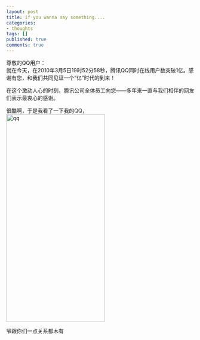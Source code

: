 ```yaml
---
layout: post
title: if you wanna say something....
categories:
- thoughts
tags: []
published: true
comments: true
---
```

<p>尊敬的QQ用户：<br />就在今天，在2010年3月5日19时52分58秒，腾讯QQ同时在线用户数突破1亿。感谢有您，和我们共同见证一个“亿”时代的到来！<br /><p>在这个激动人心的时刻，腾讯公司全体员工向您——多年来一直与我们相伴的网友们表示最衷心的感谢。<br /></p><p>很酷啊，于是我看了一下我的QQ，<br /><img src="http://images.blogcn.com/2010/3/5/8/walkerwang,20100305205549164.jpg" border="0" width="264" height="556" alt="qq" /><br /></p><p>爷跟你们一点关系都木有</p></p>
